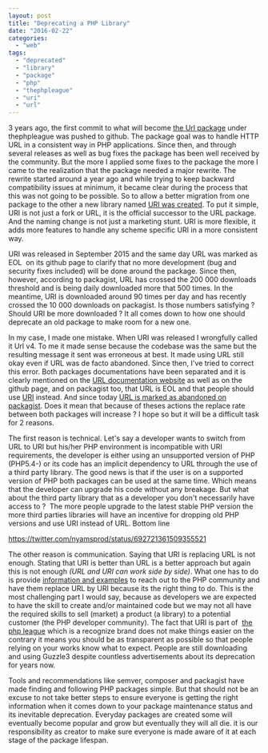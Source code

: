 ```yaml
---
layout: post
title: "Deprecating a PHP Library"
date: "2016-02-22"
categories: 
  - "web"
tags: 
  - "deprecated"
  - "library"
  - "package"
  - "php"
  - "thephpleague"
  - "uri"
  - "url"
---
```


3 years ago, the first commit to what will become [the Url package](http://nyamsprod.com/blog/2014/handling-urls-with-leagueurl/) under thephpleague was pushed to github. The package goal was to handle HTTP URL in a consistent way in PHP applications. Since then, and through several releases as well as bug fixes the package has been well received by the community. But the more I applied some fixes to the package the more I came to the realization that the package needed a major rewrite. The rewrite started around a year ago and while trying to keep backward compatibility issues at minimum, it became clear during the process that this was not going to be possible. So to allow a better migration from one package to the other a new library named [URI was created](https://github.com/thephpleague/uri). To put it simple, URI is not just a fork or URL, it is the official successor to the URL package. And the naming change is not just a marketing stunt. URI is more flexible, it adds more features to handle any scheme specific URI in a more consistent way.

URI was released in September 2015 and the same day URL was marked as EOL  on its github page to clarify that no more development (bug and security fixes included) will be done around the package. Since then, however, according to packagist, URL has crossed the 200 000 downloads threshold and is being daily downloaded more that 500 times. In the meantime, URI is downloaded around 90 times per day and has recently crossed the 10 000 downloads on packagist. Is those numbers satisfying ? Should URI be more downloaded ? It all comes down to how one should deprecate an old package to make room for a new one.

In my case, I made one mistake. When URI was released I wrongfully called it Url v4. To me it made sense because the codebase was the same but the resulting message it sent was erroneous at best. It made using URL still okay even if URL was de facto abandoned. Since then, I've tried to correct this error. Both packages documentations have been separated and it is clearly mentioned on the [URL documentation website](http://url.thephpleague.com/) as well as on the github page, and on packagist too, that URL is EOL and that people should use [URI](http://uri.thephpleague.com) instead. And since today [URL is marked as abandoned on packagist](https://packagist.org/packages/league/url). Does it mean that because of theses actions the replace rate between both packages will increase ? I hope so but it will be a difficult task for 2 reasons.

The first reason is technical. Let's say a developer wants to switch from URL to URI but his/her PHP environment is incompatible with URI requirements, the developer is either using an unsupported version of PHP (PHP5.4-) or its code has an implicit dependency to URL through the use of a third party library. The good news is that if the user is on a supported version of PHP both packages can be used at the same time. Which means that the developer can upgrade his code without any breakage. But what about the third party library that as a developer you don't necessarily have access to ?  The more people upgrade to the latest stable PHP version the more third parties libraries will have an incentive for dropping old PHP versions and use URI instead of URL. Bottom line

https://twitter.com/nyamsprod/status/692721361509355521

The other reason is communication. Saying that URI is replacing URL is not enough. Stating that URI is better than URL is a better approach but again this is not enough _(URL and URI can work side by side)_. What one has to do is provide [information and examples](http://uri.thephpleague.com/examples/) to reach out to the PHP community and have them replace URL by URI because its the right thing to do. This is the most challenging part I would say, because as developers we are expected to have the skill to create and/or maintained code but we may not all have the required skills to sell (market) a product (a library) to a potential customer (the PHP developer community). The fact that URI is part of  [the php league](http://thephpleague.com/) which is a recognize brand does not make things easier on the contrary it means you should be as transparent as possible so that people relying on your works know what to expect. People are still downloading and using Guzzle3 despite countless advertisements about its deprecation for years now.

Tools and recommendations like semver, composer and packagist have made finding and following PHP packages simple. But that should not be an excuse to not take better steps to ensure everyone is getting the right information when it comes down to your package maintenance status and its inevitable deprecation. Everyday packages are created some will eventually become popular and grow but eventually they will all die. it is our responsibility as creator to make sure everyone is made aware of it at each stage of the package lifespan.
